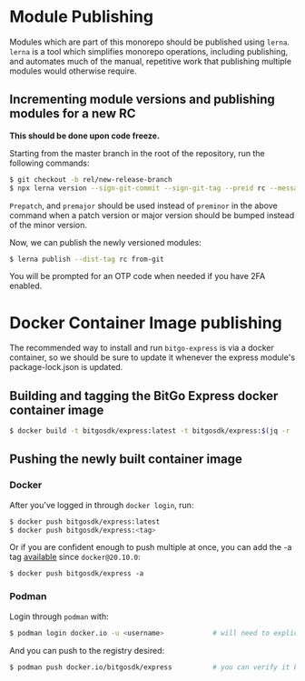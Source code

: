 # Module Publishing

Modules which are part of this monorepo should be published using `lerna`. `lerna` is a tool which simplifies monorepo operations, including publishing, and automates much of the manual, repetitive work that publishing multiple modules would otherwise require.

## Incrementing module versions and publishing modules for a new RC
**This should be done upon code freeze.**

Starting from the master branch in the root of the repository, run the following commands:

```sh
$ git checkout -b rel/new-release-branch
$ npx lerna version --sign-git-commit --sign-git-tag --preid rc --message "BRE-123: Update SDK modules for sprint ABC" preminor
```

`Prepatch`, and `premajor` should be used instead of `preminor` in the above command when a patch version or major version should be bumped instead of the minor version.

Now, we can publish the newly versioned modules:

```sh
$ lerna publish --dist-tag rc from-git
```

You will be prompted for an OTP code when needed if you have 2FA enabled.

# Docker Container Image publishing

The recommended way to install and run `bitgo-express` is via a docker container, so we should be sure to update it whenever the express module's package-lock.json is updated.

## Building and tagging the BitGo Express docker container image

```bash
$ docker build -t bitgosdk/express:latest -t bitgosdk/express:$(jq -r '.version' < modules/express/package.json) .
```

## Pushing the newly built container image

### Docker
After you've logged in through `docker login`, run:

```bash
$ docker push bitgosdk/express:latest
$ docker push bitgosdk/express:<tag>
```

Or if you are confident enough to push multiple at once, you can add the -a tag [available](https://docs.docker.com/engine/release-notes/#client-9) since `docker@20.10.0`:
```
$ docker push bitgosdk/express -a
```

### Podman
Login through `podman` with:
```bash
$ podman login docker.io -u <username>            # will need to explicitly provide registry for podman@^4.1.1
```

And you can push to the registry desired:
```bash
$ podman push docker.io/bitgosdk/express          # you can verify it by running `podman search bitgo` in case of changes
```
